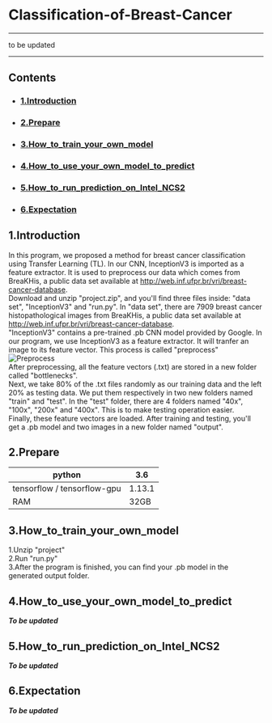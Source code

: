 # Classification-of-Breast-Cancer
---
 
to be updated
 
---
## Contents
* ### [1.Introduction](1.Introduction)
* ### [2.Prepare](2.Prepare)
* ### [3.How_to_train_your_own_model](3.How_to_train_your_own_model)
* ### [4.How_to_use_your_own_model_to_predict](4.How_to_use_your_own_model_to_classify_a_single_image)
* ### [5.How_to_run_prediction_on_Intel_NCS2](4.How_to_use_your_own_model_to_classify_a_single_image)
* ### [6.Expectation](4.How_to_use_your_own_model_to_classify_a_single_image)
## 1.Introduction
In this program, we proposed a method for breast cancer classification using Transfer Learning (TL). In our CNN, InceptionV3 is imported as a feature extractor. It is used to preprocess our data which comes from BreaKHis, a public data set available at http://web.inf.ufpr.br/vri/breast-cancer-database.  
Download and unzip "project.zip", and you'll find three files inside: "data set", "InceptionV3" and "run.py".
In "data set", there are 7909 breast cancer histopathological images from BreaKHis, a public data set available at http://web.inf.ufpr.br/vri/breast-cancer-database.  
"InceptionV3" contains a pre-trained .pb CNN model provided by Google. In our program, we use InceptionV3 as a feature extractor. It will tranfer an image to its feature vector. This process is called "preprocess"  
![Preprocess](https://img-blog.csdnimg.cn/20190806170317582.png?x-oss-process=image/watermark,type_ZmFuZ3poZW5naGVpdGk,shadow_10,text_aHR0cHM6Ly9ibG9nLmNzZG4ubmV0L3dlaXhpbl80NDM0MDE5NA==,size_16,color_FFFFFF,t_70)  
After preprocessing, all the feature vectors (.txt) are stored in a new folder called "bottlenecks".  
Next, we take 80% of the .txt files randomly as our training data and the left 20% as testing data. We put them respectively in two new folders named "train" and "test". In the "test" folder, there are 4 folders named "40x", "100x", "200x" and "400x". This is to make testing operation easier.  
Finally, these feature vectors are loaded. After training and testing, you'll get a .pb model and two images in a new folder named "output".  
## 2.Prepare
|python|3.6  |
|--|--|
| tensorflow / tensorflow-gpu |1.13.1  |
| RAM |32GB|
## 3.How_to_train_your_own_model
1.Unzip "project"  
2.Run "run.py"  
3.After the program is finished, you can find your .pb model in the generated output folder.  
## 4.How_to_use_your_own_model_to_predict
***To be updated***
## 5.How_to_run_prediction_on_Intel_NCS2
***To be updated***
## 6.Expectation
***To be updated***

